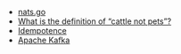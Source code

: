 - [nats.go](https://github.com/nats-io/nats.go)
- [What is the definition of “cattle not pets”?
](https://devops.stackexchange.com/questions/653/what-is-the-definition-of-cattle-not-pets)
- [Idempotence](https://en.wikipedia.org/wiki/Idempotence)
- [Apache Kafka](https://kafka.apache.org/)